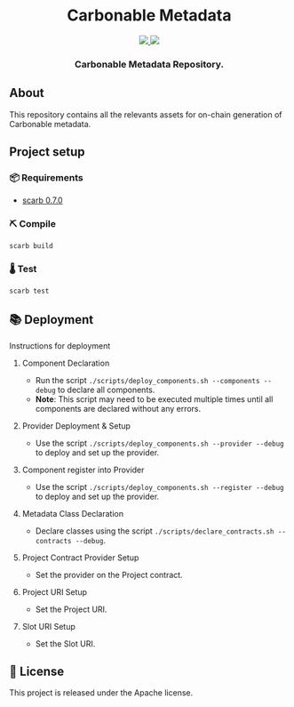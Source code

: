 <div align="center">
  <h1 align="center">Carbonable Metadata</h1>
  <p align="center">
    <a href="https://discord.gg/qqkBpmRDFE">
        <img src="https://img.shields.io/badge/Discord-6666FF?style=for-the-badge&logo=discord&logoColor=white">
    </a>
    <a href="https://twitter.com/intent/follow?screen_name=Carbonable_io">
        <img src="https://img.shields.io/badge/Twitter-1DA1F2?style=for-the-badge&logo=twitter&logoColor=white">
    </a>       
  </p>
  <h3 align="center">Carbonable Metadata Repository.</h3>
</div>

## About

This repository contains all the relevants assets for on-chain generation of Carbonable metadata.

## Project setup

### 📦 Requirements

- [scarb 0.7.0](https://docs.swmansion.com/scarb/download.html#install-via-asdf)

### ⛏️ Compile

```bash
scarb build
```

### 🌡️ Test

```bash
scarb test
```

## 📚 Deployment

Instructions for deployment

1. Component Declaration
   - Run the script `./scripts/deploy_components.sh --components --debug` to declare all components.
   - **Note**: This script may need to be executed multiple times until all components are declared without any errors.

2. Provider Deployment & Setup
   - Use the script `./scripts/deploy_components.sh --provider --debug` to deploy and set up the provider.

3. Component register into Provider
   - Use the script `./scripts/deploy_components.sh --register --debug` to deploy and set up the provider.

4. Metadata Class Declaration
   - Declare classes using the script `./scripts/declare_contracts.sh --contracts --debug`.

5. Project Contract Provider Setup
   - Set the provider on the Project contract.

6. Project URI Setup
   - Set the Project URI.

7. Slot URI Setup
   - Set the Slot URI.


## 📄 License

This project is released under the Apache license.
